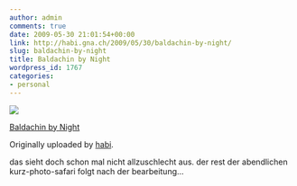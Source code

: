 ```yaml
---
author: admin
comments: true
date: 2009-05-30 21:01:54+00:00
link: http://habi.gna.ch/2009/05/30/baldachin-by-night/
slug: baldachin-by-night
title: Baldachin by Night
wordpress_id: 1767
categories:
- personal
---
```



 [![](http://farm4.static.flickr.com/3648/3578928895_c7434e89fd_m.jpg)](http://www.flickr.com/photos/habi/3578928895/)
   

 
  [Baldachin by Night](http://www.flickr.com/photos/habi/3578928895/)
    

  Originally uploaded by [habi](http://www.flickr.com/people/habi/).
 



das sieht doch schon mal nicht allzuschlecht aus. der rest der abendlichen kurz-photo-safari folgt nach der bearbeitung...
  

